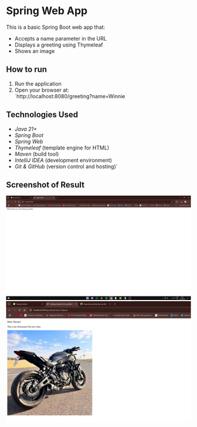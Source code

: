 # Spring Web App

This is a basic Spring Boot web app that:
- Accepts a name parameter in the URL
- Displays a greeting using Thymeleaf
- Shows an image

## How to run

1. Run the application
2. Open your browser at:  
   `http://localhost:8080/greeting?name=Winnie

## Technologies Used

- *Java 21+*
- *Spring Boot*
- *Spring Web*
- *Thymeleaf* (template engine for HTML)
- *Maven* (build tool)
- *IntelliJ IDEA* (development environment)
- *Git & GitHub* (version control and hosting)`

## Screenshot of Result

![App Screenshots](Screenshots/SCREENSHOTFIRST.png)
![App Screenshots](Screenshots/ScreenshotSECOND.png)

